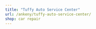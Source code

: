 ```yaml
---
title: "Tuffy Auto Service Center"
url: /ankeny/tuffy-auto-service-center/
shop: car repair
---
```

